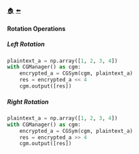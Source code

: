 [:house:](/docs/README.md) [:arrow_left:](/docs/basic_operations/README.md)

#### Rotation Operations

##### Left Rotation

```python
plaintext_a = np.array([1, 2, 3, 4])
with CGManager() as cgm:
    encrypted_a = CGSym(cgm, plaintext_a)
    res = encrypted_a << 4
    cgm.output([res])
```

##### Right Rotation 

```python
plaintext_a = np.array([1, 2, 3, 4])
with CGManager() as cgm:
    encrypted_a = CGSym(cgm, plaintext_a)
    res = encrypted_a >> 4
    cgm.output([res])
```
